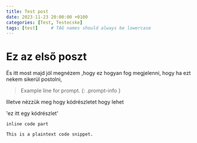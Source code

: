 ```yaml
---
title: Test post
date: 2023-11-23 20:00:00 +0100
categories: [Test, Testecske]
tags: [test]     # TAG names should always be lowercase
---
```


# Ez az első poszt

És itt most majd jól megnézem ,hogy ez hogyan fog megjelenni, hogy ha ezt nekem sikerül postolni,

> Example line for prompt.
{: .prompt-info }

Illetve nézzük meg hogy kódrészletet hogy lehet

'ez itt egy kódrészlet'

`inline code part`

```
This is a plaintext code snippet.
```